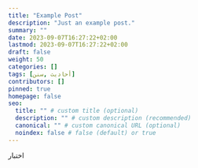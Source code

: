 ```yaml
---
title: "Example Post"
description: "Just an example post."
summary: ""
date: 2023-09-07T16:27:22+02:00
lastmod: 2023-09-07T16:27:22+02:00
draft: false
weight: 50
categories: []
tags: [أحاديث ,سنن]
contributors: []
pinned: true
homepage: false
seo:
  title: "" # custom title (optional)
  description: "" # custom description (recommended)
  canonical: "" # custom canonical URL (optional)
  noindex: false # false (default) or true
---
```



اختبار
<!--stackedit_data:
eyJoaXN0b3J5IjpbMTIxNDQ4OTE3MCwtMTUxNDA5MDQzMV19
-->